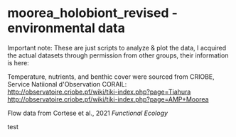 # moorea_holobiont_revised - environmental data

Important note: These are just scripts to analyze & plot the data, I acquired the actual datasets through permission from other groups, their information is here:

Temperature, nutrients, and benthic cover were sourced from CRIOBE, Service Natiional d'Observation CORAIL:
http://observatoire.criobe.pf/wiki/tiki-index.php?page=Tiahura
http://observatoire.criobe.pf/wiki/tiki-index.php?page=AMP+Moorea

Flow data from Cortese et al., 2021 <i> Functional Ecology </i>

test